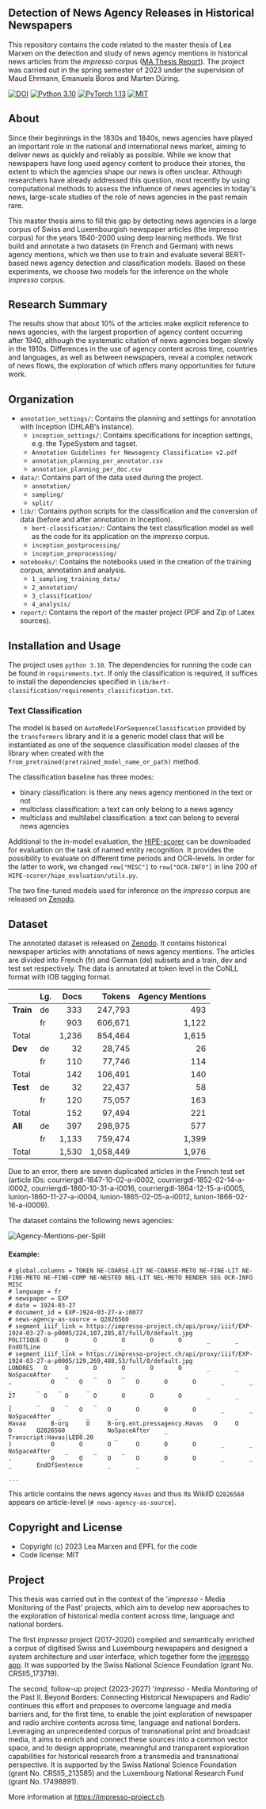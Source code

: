 ## Detection of News Agency Releases in Historical Newspapers
 
This repository contains the code related to the master thesis of Lea Marxen on the detection and study of news agency mentions in historical news articles from the _impresso_ corpus ([MA Thesis Report](https://infoscience.epfl.ch/record/305129?&ln=en)). 
The project was carried out in the spring semester of 2023 under the supervision of Maud Ehrmann, Emanuela Boros and Marten Düring.

[![DOI](https://zenodo.org/badge/DOI/10.5281/zenodo.8333933.svg)](https://doi.org/10.5281/zenodo.8333933)
[![Python 3.10](https://img.shields.io/badge/Python-3.10-3776AB.svg?logo=python)](https://www.python.org/) 
[![PyTorch 1.13](https://img.shields.io/badge/PyTorch-1.3-EE4C2C.svg?logo=pytorch)](https://pytorch.org/docs/1.13/) 
[![MIT](https://img.shields.io/badge/License-MIT-3DA639.svg?logo=open-source-initiative)](LICENSE)

## About

Since their beginnings in the 1830s and 1840s, news agencies have played an important role in the national and international news market, aiming to deliver news as quickly and reliably as possible. While we know that newspapers have long used agency content to produce their stories, the extent to which the agencies shape our news is often unclear. Although researchers have already addressed this question, most recently by using computational methods to assess the influence of news agencies in today's news, large-scale studies of the role of news agencies in the past remain rare.

This master thesis aims to fill this gap by detecting news agencies in a large corpus of Swiss and Luxembourgish newspaper articles (the impresso corpus) for the years 1840-2000 using deep learning methods. We first build and annotate a two datasets (in French and German) with news agency mentions, which we then use to train and evaluate several BERT-based news agency detection and classification models. Based on these experiments, we choose two models for the inference on the whole _impresso_ corpus.


## Research Summary

The results show that about 10% of the articles make explicit reference to news agencies, with the largest proportion of agency content occurring after 1940, although the systematic citation of news agencies began slowly in the 1910s.
Differences in the use of agency content across time, countries and languages, as well as between newspapers, reveal a complex network of news flows, the exploration of which offers many opportunities for future work.

## Organization

- `annotation_settings/`: Contains the planning and settings for annotation with Inception (DHLAB's instance).
  - `inception_settings/`: Contains specifications for inception settings, e.g. the TypeSystem and tagset.
  - `Annotation Guidelines for Newsagency Classification v2.pdf`
  - `annotation_planning_per_annotator.csv`
  - `annotation_planning_per_doc.csv`
- `data/`: Contains part of the data used during the project.
  - `annotation/`
  - `sampling/`
  - `split/`
- `lib/`: Contains python scripts for the classification and the conversion of data (before and after annotation in Inception).
  - `bert-classification/`: Contains the text classification model as well as the code for its application on the _impresso_ corpus.
  - `inception_postprocessing/`
  - `inception_preprocessing/`
- `notebooks/`: Contains the notebooks used in the creation of the training corpus, annotation and analysis.
  - `1_sampling_training_data/`
  - `2_annotation/`
  - `3_classification/`
  - `4_analysis/`
- `report/`: Contains the report of the master project (PDF and Zip of Latex sources).

## Installation and Usage

The project uses `python 3.10`. The dependencies for running the code can be found in `requirements.txt`. If only the classification is required, it suffices to install the dependencies specified in `lib/bert-classification/requirements_classification.txt`.


### Text Classification 

The model is based on `AutoModelForSequenceClassification` provided by the `transformers` library and it is a generic model class that will be instantiated as one of the sequence classification model classes of the library when created with the `from_pretrained(pretrained_model_name_or_path)` method.

The classification baseline has three modes:
- binary classification: is there any news agency mentioned in the text or not
- multiclass classification: a text can only belong to a news agency
- multiclass and multilabel classification: a text can belong to several news agencies

Additional to the in-model evaluation, the [HIPE-scorer](https://github.com/hipe-eval/HIPE-scorer) can be downloaded for evaluation on the task of named entity recognition. It provides the possibility to evaluate on different time periods and OCR-levels. In order for the latter to work, we changed ``row["MISC"]`` to ``row["OCR-INFO"]`` in line 200 of ``HIPE-scorer/hipe_evaluation/utils.py``.

The two fine-tuned models used for inference on the _impresso_ corpus are released on [Zenodo](https://doi.org/10.5281/zenodo.8333933).


## Dataset

The annotated dataset is released on [Zenodo](https://doi.org/10.5281/zenodo.8333933). It contains historical newspaper articles with annotations of news agency mentions. The articles are divided into French (fr) and German (de) subsets and a train, dev and test set respectively. The data is annotated at token level in the CoNLL format with IOB tagging format.

|           |  **Lg.**  | **Docs** | **Tokens** | **Agency Mentions** |
|:----------| :-------- | -------: | ---------: | ------------------: |
| **Train** | de        |      333 |    247,793 |                 493 |
|           | fr        |      903 |    606,671 |               1,122 |
| Total     |           |    1,236 |    854,464 |               1,615 |
| **Dev**   | de        |       32 |     28,745 |                  26 |
|           | fr        |      110 |     77,746 |                 114 |
| Total     |           |      142 |    106,491 |                 140 |
| **Test**  | de        |       32 |     22,437 |                  58 |
|           | fr        |      120 |     75,057 |                 163 |
| Total     |           |      152 |     97,494 |                 221 |
| **All**   | de        |      397 |    298,975 |                 577 |
|           | fr        |    1,133 |    759,474 |               1,399 |
| Total     |           |    1,530 |  1,058,449 |               1,976 |


Due to an error, there are seven duplicated articles in the French test set (article IDs: courriergdl-1847-10-02-a-i0002, courriergdl-1852-02-14-a-i0002, courriergdl-1860-10-31-a-i0016, courriergdl-1864-12-15-a-i0005, lunion-1860-11-27-a-i0004, lunion-1865-02-05-a-i0012, lunion-1866-02-16-a-i0009).

The dataset contains the following news agencies:

![Agency-Mentions-per-Split](report/train_dev_test_per_agency.png)


#### Example:

```
# global.columns = TOKEN NE-COARSE-LIT NE-COARSE-METO NE-FINE-LIT NE-FINE-METO NE-FINE-COMP NE-NESTED NEL-LIT NEL-METO RENDER SEG OCR-INFO MISC
# language = fr
# newspaper = EXP
# date = 1924-03-27
# document_id = EXP-1924-03-27-a-i0077
# news-agency-as-source = Q2826560
# segment_iiif_link = https://impresso-project.ch/api/proxy/iiif/EXP-1924-03-27-a-p0005/224,107,285,87/full/0/default.jpg
POLITIQUE O	    O	    O	    O	    O	    O	    _	    _	    EndOfLine	    _   	_   	_
# segment_iiif_link = https://impresso-project.ch/api/proxy/iiif/EXP-1924-03-27-a-p0005/129,269,488,53/full/0/default.jpg
LONDRES   O	    O   	O   	O   	O   	O   	_	    _   	NoSpaceAfter	_	    _	    _
,	        O	    O	    O   	O   	O   	O   	_   	_ 	  _ 	  _	    _   	_
27	      O	    O	    O	    O   	O   	O	    _   	_	    _	    _	    _   	_
(	        O	    O	    O	    O   	O   	O   	_	    _     NoSpaceAfter	_	    _   	_
Havaa	    B-org	  O	    B-org.ent.pressagency.Havas	  O   	O   	O   	Q2826560	_	    NoSpaceAfter	_	    Transcript:Havas|LED0.20	  _
)	        O	    O	    O   	O   	O	    O	    _   	_	    NoSpaceAfter	_   	_	    _
.	        O	    O   	O	    O   	O   	O	    _	    _	    _	    EndOfSentence	    _	    _

...
```

This article contains the news agency `Havas` and thus its WikiID `Q2826560` appears on article-level (`# news-agency-as-source`).

## Copyright and License

- Copyright (c) 2023 Lea Marxen and EPFL for the code
- Code license: MIT

## Project

This thesis was carried out in the context of the '_impresso_ - Media Monitoring of the Past' projects, which aim to develop new approaches to the exploration of historical media content across time, language and national borders.

The first _impresso_ project (2017-2020) compiled and semantically enriched a corpus of digitised Swiss and Luxembourg newspapers and designed a system architecture and user interface, which together form the [impresso app](https://impresso-project.ch/app). It was supported by the Swiss National Science Foundation (grant No. CRSII5_173719).

The second, follow-up project (2023-2027) '_impresso_ - Media Monitoring of the Past II. Beyond Borders: Connecting Historical Newspapers and Radio' continues this effort and proposes to overcome language and media barriers and, for the first time, to enable the joint exploration of newspaper and radio archive contents across time, language and national borders.  Leveraging an unprecedented corpus of transnational print and broadcast media,  it aims to enrich and connect these sources into a common vector space, and to design appropriate, meaningful and transparent exploration capabilities for historical research from a transmedia and transnational perspective. It is supported by the Swiss National Science Foundation (grant No. CRSII5_213585) and the Luxembourg National Research Fund (grant No. 17498891).

More information at https://impresso-project.ch.

